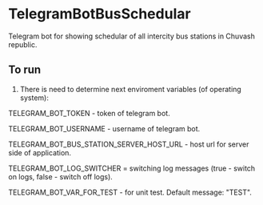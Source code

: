 # TelegramBotBusSchedular
Telegram bot for showing schedular of all intercity bus stations in Chuvash republic.

## To run

1) There is need to determine next enviroment variables (of operating system):

  TELEGRAM_BOT_TOKEN - token of telegram bot.
  
  TELEGRAM_BOT_USERNAME - username of telegram bot.
  
  TELEGRAM_BOT_BUS_STATION_SERVER_HOST_URL - host url for server side of application.
  
  TELEGRAM_BOT_LOG_SWITCHER = switching log messages (true - switch on logs, false - switch off logs). 
  
  TELEGRAM_BOT_VAR_FOR_TEST - for unit test. Default message: "TEST".
